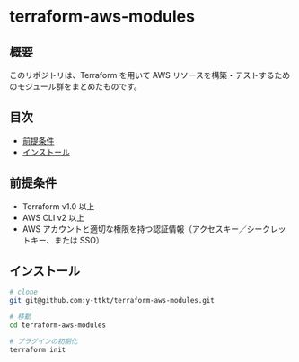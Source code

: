 # terraform-aws-modules

## 概要
このリポジトリは、Terraform を用いて AWS リソースを構築・テストするためのモジュール群をまとめたものです。

## 目次
- [前提条件](#前提条件)  
- [インストール](#インストール)  

## 前提条件
- Terraform v1.0 以上  
- AWS CLI v2 以上  
- AWS アカウントと適切な権限を持つ認証情報（アクセスキー／シークレットキー、または SSO）  

## インストール
```bash
# clone
git git@github.com:y-ttkt/terraform-aws-modules.git

# 移動
cd terraform-aws-modules

# プラグインの初期化
terraform init
```

